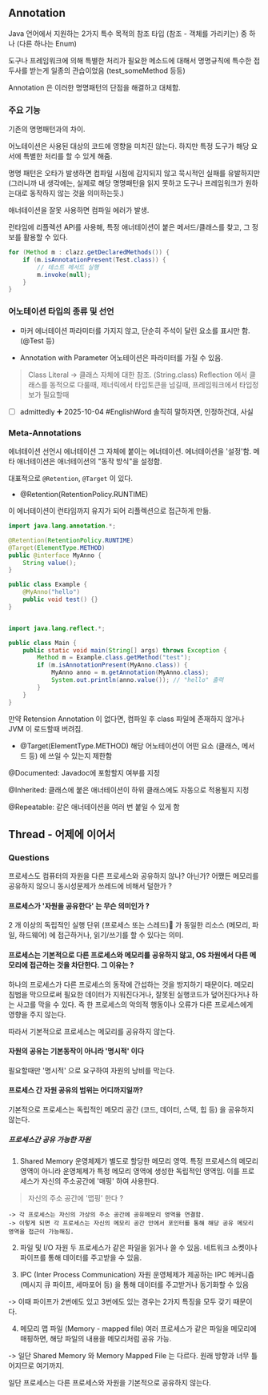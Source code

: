 
## Annotation

Java 언어에서 지원하는 2가지 특수 목적의 참조 타입 (참조 - 객체를 가리키는) 중 하나 (다른 하나는 Enum)

도구나 프레임워크에 의해 특별한 처리가 필요한 메소드에 대해서 명명규칙에 특수한 접두사를 받는게
일종의 관습이었음 (test_someMethod 등등)

Annotation 은 이러한 명명패턴의 단점을 해결하고 대체함.

### 주요 기능

기존의 명명패턴과의 차이.

어노테이션은 사용된 대상의 코드에 영향을 미치진 않는다.
하지만 특정 도구가 해당 요서에 특별한 처리를 할 수 있게 해줌.

명명 패턴은 오타가 발생하면 컴파일 시점에 감지되지 않고
묵시적인 실패를 유발하지만 (그러니까 내 생각에는, 실제로 해당 명명패턴을 읽지 못하고 도구나 프레임워크가 
원하는대로 동작하지 않는 것을 의미하는듯.)

애너테이션을 잘못 사용하면 컴파일 에러가 발생.




런타임에 리플렉션 API를 사용해, 특정 애너테이션이 붙은 메서드/클래스를 찾고, 그 정보를 활용할 수 있다.

```java
for (Method m : clazz.getDeclaredMethods()) {
    if (m.isAnnotationPresent(Test.class)) {
        // 테스트 메서드 실행
        m.invoke(null);
    }
}
```

### 어노테이션 타입의 종류 및 선언


- 마커 에너테이션 
파라미터를 가지지 않고, 단순히 주석이 달린 요소를 표시만 함. (@Test 등)


- Annotation with Parameter
어노테이션은 파라미터를 가질 수 있음.

> Class Literal -> 클래스 자체에 대한 참조. (String.class)
> Reflection 에서 클래스를 동적으로 다룰때, 제너릭에서 타입토큰을 넘길때, 프레임워크에서 타입정보가 필요할때


- [ ] admittedly ➕ 2025-10-04 #EnglishWord 
      솔직히 말하자면, 인정하건대, 사실



### Meta-Annotations

에너테이션 선언시 에너테이션 그 자체에 붙이는 에너테이션. 에너테이션을 '설정'함.
메타 애너테이션은 애너테이션의 "동작 방식"을 설정함.

대표적으로 `@Retention`, `@Target` 이 있다.

- @Retention(RetentionPolicy.RUNTIME)

이 에너테이션이 런타임까지 유지가 되어 리플렉션으로 접근하게 만듦.

```java
import java.lang.annotation.*;

@Retention(RetentionPolicy.RUNTIME)
@Target(ElementType.METHOD)
public @interface MyAnno {
    String value();
}

public class Example {
    @MyAnno("hello")
    public void test() {}
}


import java.lang.reflect.*;

public class Main {
    public static void main(String[] args) throws Exception {
        Method m = Example.class.getMethod("test");
        if (m.isAnnotationPresent(MyAnno.class)) {
            MyAnno anno = m.getAnnotation(MyAnno.class);
            System.out.println(anno.value()); // "hello" 출력
        }
    }
}
```

만약 Retension Annotation 이 없다면, 컴파일 후 class 파일에 존재하지 않거나
JVM 이 로드할때 버려짐.

- @Target(ElementType.METHOD)
해당 어노테이션이 어떤 요소 (클래스, 메서드 등) 에 쓰일 수 있는지 제한함


@Documented: Javadoc에 포함할지 여부를 지정

@Inherited: 클래스에 붙은 애너테이션이 하위 클래스에도 자동으로 적용될지 지정

@Repeatable: 같은 애너테이션을 여러 번 붙일 수 있게 함







## Thread - 어제에 이어서


### Questions 

프로세스도 컴퓨터의 자원을 다른 프로세스와 공유하지 않나? 아닌가? 어쨌든 메모리를 공유하지 않으니 동시성문제가 쓰레드에 비해서 덜한가 ?

#### 프로세스가 '자원을 공유한다' 는 무슨 의미인가 ?

2 개 이상의 독립적인 실행 단위 (프로세스 또는 스레드) 가 동일한 리소스 (메모리, 파일, 하드웨어) 에 접근하거나, 
읽기/쓰기를 할 수 있다는 의미.


#### 프로세스는 기본적으로 다른 프로세스와 메모리를 공유하지 않고, OS 차원에서 다른 메모리에 접근하는 것을 차단한다. 그 이유는 ?

하나의 프로세스가 다른 프로세스의 동작에 간섭하는 것을 방지하기 때문이다.
메모리 침범을 막으므로써 필요한 데이터가 지워진다거나, 잘못된 실행코드가 덮어진다거나 하는 사고를 막을 수 있다.
즉 한 프로세스의 악의적 행동이나 오류가 다른 프로세스에게 영향을 주지 않는다.

따라서 기본적으로 프로세스는 메모리를 공유하지 않는다.

#### 자원의 공유는 기본동작이 아니라 '명시적' 이다

필요할때만 '명시적' 으로 요구하여 자원의 낭비를 막는다.


#### 프로세스 간 자원 공유의 범위는 어디까지일까?

기본적으로 프로세스는 독립적인 메모리 공간 (코드, 데이터, 스택, 힙 등) 을 공유하지 않는다.

##### 프로세스간 공유 가능한 자원

1. Shared Memory
운영체제가 별도로 할당한 메모리 영역.
특정 프로세스의 메모리 영역이 아니라 운영체제가 특정 메모리 영역에 생성한 독립적인 영역임.
이를 프로세스가 자신의 주소공간에 '매핑' 하여 사용한다.

> 자신의 주소 공간에 '맵핑' 한다 ?

	-> 각 프로세스는 자신의 가상의 주소 공간에 공유메모리 영역을 연결함.
	-> 이렇게 되면 각 프로세스는 자신의 메모리 공간 안에서 포인터를 통해 해당 공유 메모리 영역을 접근이 가능해짐.


2. 파일 및 I/O 자원
두 프로세스가 같은 파일을 읽거나 쓸 수 있음.
네트워크 소켓이나 파이프를 통해 데이터를 주고받을 수 있음.

3. IPC (Inter Process Communication) 자원
운영체제가 제공하는 IPC 메커니즘 (메시지 큐 파이프, 세마포어 등) 을 통해 데이터를 주고받거나 동기화할 수 있음

-> 이때 파이프가 2번에도 있고 3번에도 있는 경우는 2가지 특징을 모두 갖기 때문이다.

4. 메모리 맵 파일 (Memory - mapped file)
여러 프로세스가 같은 파일을 메모리에 매핑하면, 해당 파일의 내용을 메모리처럼 공유 가능.


-> 일단 Shared Memory 와 Memory Mapped File 는 다르다. 
원래 방향과 너무 틀어지므로 여기까지.



일단 프로세스는 다른 프로세스와 자원을 기본적으로 공유하지 않는다.































